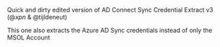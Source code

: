 Quick and dirty edited version of AD Connect Sync Credential Extract v3 (@_xpn_ & @tijldeneut)

This one also extracts the Azure AD Sync credentials instead of only the MSOL Account
